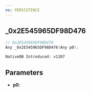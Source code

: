 ```yaml
---
ns: PERSISTENCE
---
```

## _0x2E545965DF98D476

```c
// 0x2E545965DF98D476
Any _0x2E545965DF98D476(Any p0);
```

```
NativeDB Introduced: v1207
```

## Parameters
* **p0**:
